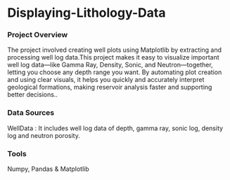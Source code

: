 # Displaying-Lithology-Data

### Project Overview
The project involved creating well plots using Matplotlib by extracting and processing well log data.This project makes it easy to visualize important well log data—like Gamma Ray, Density, Sonic, and Neutron—together, letting you choose any depth range you want. By automating plot creation and using clear visuals, it helps you quickly and accurately interpret geological formations, making reservoir analysis faster and supporting better decisions..

### Data Sources
WellData : It includes well log data of depth, gamma ray, sonic log, density log and neutron porosity.

### Tools
Numpy, Pandas & Matplotlib


